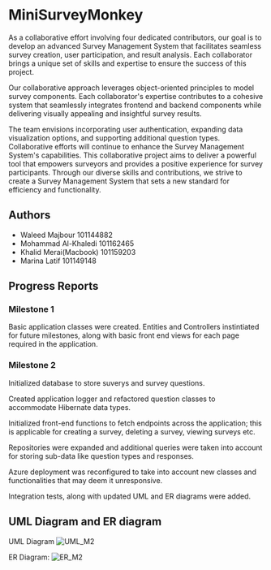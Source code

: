 # MiniSurveyMonkey

As a collaborative effort involving four dedicated contributors, our goal is to develop an advanced Survey Management System that facilitates seamless survey creation, user participation, and result analysis. Each collaborator brings a unique set of skills and expertise to ensure the success of this project.

Our collaborative approach leverages object-oriented principles to model survey components. Each collaborator's expertise contributes to a cohesive system that seamlessly integrates frontend and backend components while delivering visually appealing and insightful survey results.

The team envisions incorporating user authentication, expanding data visualization options, and supporting additional question types. Collaborative efforts will continue to enhance the Survey Management System's capabilities. This collaborative project aims to deliver a powerful tool that empowers surveyors and provides a positive experience for survey participants. Through our diverse skills and contributions, we strive to create a Survey Management System that sets a new standard for efficiency and functionality.
## Authors
- Waleed Majbour 101144882
- Mohammad Al-Khaledi 101162465
- Khalid Merai(Macbook) 101159203
- Marina Latif 101149148

## Progress Reports

### Milestone 1
Basic application classes were created.
Entities and Controllers instintiated for future milestones, along with basic front end views for each page required in the application.

### Milestone 2
Initialized database to store suverys and survey questions.

Created application logger and refactored question classes to accommodate Hibernate data types. 

Initialized front-end functions to fetch endpoints across the application; this is applicable for creating a survey, deleting a survey, viewing surveys etc.

Repositories were expanded and additional queries were taken into account for storing sub-data like question types and responses.

Azure deployment was reconfigured to take into account new classes and functionalities that may deem it unresponsive.

Integration tests, along with updated UML and ER diagrams were added.


## UML Diagram and ER diagram

UML Diagram
![UML_M2](https://github.com/wmajbour/MiniSurveyMonkey/assets/114357108/560560dd-4efa-4905-baab-5f9ee3d87965)


ER Diagram:
![ER_M2](https://github.com/wmajbour/MiniSurveyMonkey/assets/114357108/c6868550-bd48-4d00-a114-58d19bdbf5d2)

